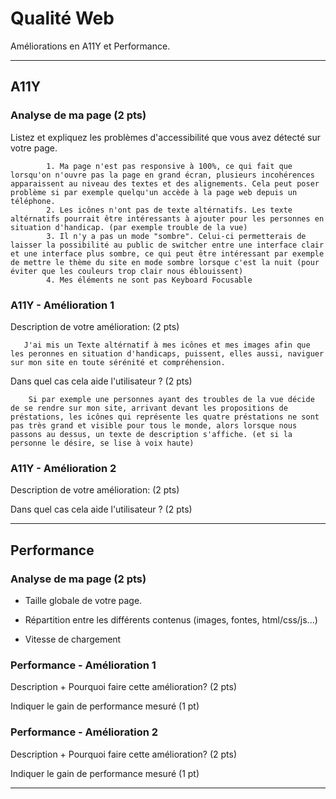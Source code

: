# Qualité Web

Améliorations en A11Y et Performance.

---

## A11Y

### Analyse de ma page (2 pts)

Listez et expliquez les problèmes d'accessibilité que vous avez détecté sur votre page.

            1. Ma page n'est pas responsive à 100%, ce qui fait que lorsqu'on n'ouvre pas la page en grand écran, plusieurs incohérences apparaissent au niveau des textes et des alignements. Cela peut poser problème si par exemple quelqu'un accède à la page web depuis un téléphone.
            2. Les icônes n'ont pas de texte altérnatifs. Les texte altérnatifs pourrait être intéressants à ajouter pour les personnes en situation d'handicap. (par exemple trouble de la vue)
            3. Il n'y a pas un mode "sombre". Celui-ci permetterais de laisser la possibilité au public de switcher entre une interface clair et une interface plus sombre, ce qui peut être intéressant par exemple de mettre le thème du site en mode sombre lorsque c'est la nuit (pour éviter que les couleurs trop clair nous éblouissent)
            4. Mes éléments ne sont pas Keyboard Focusable

### A11Y - Amélioration 1

Description de votre amélioration: (2 pts)

       J'ai mis un Texte altérnatif à mes icônes et mes images afin que les peronnes en situation d'handicaps, puissent, elles aussi, naviguer sur mon site en toute sérénité et compréhension.

Dans quel cas cela aide l'utilisateur ? (2 pts)

        Si par exemple une personnes ayant des troubles de la vue décide de se rendre sur mon site, arrivant devant les propositions de préstations, les icônes qui représente les quatre préstations ne sont pas très grand et visible pour tous le monde, alors lorsque nous passons au dessus, un texte de description s'affiche. (et si la personne le désire, se lise à voix haute)

### A11Y - Amélioration 2

Description de votre amélioration: (2 pts)

Dans quel cas cela aide l'utilisateur ? (2 pts)

---

## Performance

### Analyse de ma page (2 pts)

- Taille globale de votre page.

- Répartition entre les différents contenus (images, fontes, html/css/js...)

- Vitesse de chargement

### Performance - Amélioration 1

Description + Pourquoi faire cette amélioration? (2 pts)

Indiquer le gain de performance mesuré (1 pt)

### Performance - Amélioration 2

Description + Pourquoi faire cette amélioration? (2 pts)

Indiquer le gain de performance mesuré (1 pt)

---